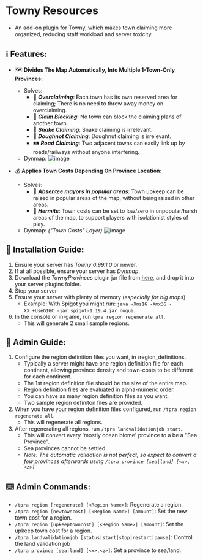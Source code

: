 # Towny Resources
- An add-on plugin for Towny, which makes town claiming more organized, reducing staff workload and server toxicity.

## :information_source: Features:
- :world_map: **Divides The Map Automatically, Into Multiple 1-Town-Only Provinces:**
  - Solves:
    - :money_with_wings: ***Overclaiming***: Each town has its own reserved area for claiming; There is no need to throw away money on overclaiming.
    - :stop_sign: ***Claim Blocking***: No town can block the claiming plans of another town.
    - :snake: ***Snake Claiming***: Snake claiming is irrelevant.
    - :doughnut: ***Doughnot Claiming***: Doughnut claiming is irrelevant.
    - :railway_track: ***Road Claiming***: Two adjacent towns can easily link up by roads/railways without anyone interfering.
  - Dynmap: ![image](https://github.com/Goosius1/TownyProvinces/assets/50219223/9eb5849a-4540-49ba-b71f-26c128c3fc56)

- :moneybag: **Applies Town Costs Depending On Province Location:**
  - Solves:
    - :tophat: ***Absentee mayors in popular areas***: Town upkeep can be raised in popular areas of the map, without being raised in other areas.
    - :santa: ***Hermits***: Town costs can be set to low/zero in unpopular/harsh areas of the map, to support players with isolationist styles of play.
  - Dynmap: *("Town Costs" Layer)* ![image](https://github.com/Goosius1/TownyProvinces/assets/50219223/044b7c32-71a8-49a3-a0fb-59f1e3af7a3e)

## :floppy_disk: Installation Guide:
1. Ensure your server has *Towny 0.99.1.0* or newer.
2. If at all possible, ensure your server has *Dynmap*.
3. Download the *TownyProvinces* plugin jar file from [here](https://github.com/TownyAdvanced/TownyProvinces/releases), and drop it into your server plugins folder.
4. Stop your server
5. Ensure your server with plenty of memory (*especially for big maps*)
   - Example: With Spigot you might run: `java -Xms1G -Xmx3G -XX:+UseG1GC -jar spigot-1.19.4.jar nogui`.
6. In the console or in-game, run `tpra region regenerate all`. 
   - This will generate 2 small sample regions.

## :book: Admin Guide:
1. Configure the region definition files you want, in /region_definitions.
   - Typically a server might have one region definition file for each continent, allowing province density and town-costs to be different for each continent.
   - The 1st region definition file should be the size of the entire map.
   - Region definition files are evaluated in alpha-numeric order.
   - You can have as many region definition files as you want.
   - Two sample region definiton files are provided.
2. When you have your region definition files configured, run `/tpra region regenerate all`.
   - This will regenerate all regions.
3. After regenerating all regions, run `/tpra landvalidationjob start`.
   - This will convert every 'mostly ocean biome' province to a be a "Sea Province". 
   - Sea provinces cannot be settled.
   - *Note: The automatic validation is not perfect, so expect to convert a few provinces afterwards using `/tpra province [sea|land] [<x>,<z>]`* 
   
## :keyboard: Admin Commands:
- `/tpra region [regenerate] [<Region Name>]`: Regenerate a region.
- `/tpra region [newtowncost] [<Region Name>] [amount]`: Set the new town cost for a region.
- `/tpra region [upkeeptowncost] [<Region Name>] [amount]`: Set the upkeep town cost for a region.
- `/tpra landvalidationjob [status|start|stop|restart|pause]`: Control the land validation job
- `/tpra province [sea|land] [<x>,<z>]`: Set a province to sea/land.
